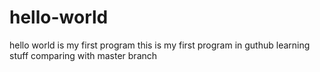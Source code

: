 # hello-world
hello world is my first program 
this is my first program in guthub 
learning stuff 
comparing with master branch 
